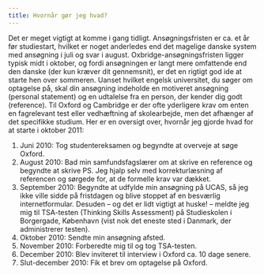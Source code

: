 ```yaml
---
title: Hvornår gør jeg hvad?
---
```

Det er meget vigtigt at komme i gang tidligt. Ansøgningsfristen er ca. et år
før studiestart, hvilket er noget anderledes end det magelige danske system
med ansøgning i juli og svar i august. Oxbridge-ansøgningsfristen ligger
typisk midt i oktober, og fordi ansøgningen er langt mere omfattende end den
danske (der kun kræver dit gennemsnit), er det en rigtigt god ide at starte
hen over sommeren. Uanset hvilket engelsk universitet, du søger om optagelse
på, skal din ansøgning indeholde en motiveret ansøgning (personal statement)
og en udtalelse fra en person, der kender dig godt (reference). Til Oxford og
Cambridge er der ofte yderligere krav om enten en fagrelevant test eller
vedhæftning af skolearbejde, men det afhænger af det specifikke studium. Her
er en oversigt over, hvornår jeg gjorde hvad for at starte i oktober 2011:

  1. Juni 2010: Tog studentereksamen og begyndte at overveje at søge Oxford.
  2. August 2010: Bad min samfundsfagslærer om at skrive en reference og begyndte at skrive PS. Jeg hjalp selv med korrekturlæsning af referencen og sørgede for, at de formelle krav var dækket.
  3. September 2010: Begyndte at udfylde min ansøgning på UCAS, så jeg ikke ville sidde på fristdagen og blive stoppet af en besværlig internetformular. Desuden – og det er lidt vigtigt at huske! – meldte jeg mig til TSA-testen (Thinking Skills Assessment) på Studieskolen i Borgergade, København (vist nok det eneste sted i Danmark, der administrerer testen).
  4. Oktober 2010: Sendte min ansøgning afsted.
  5. November 2010: Forberedte mig til og tog TSA-testen.
  6. December 2010: Blev inviteret til interview i Oxford ca. 10 dage senere.
  7. Slut-december 2010: Fik et brev om optagelse på Oxford.


